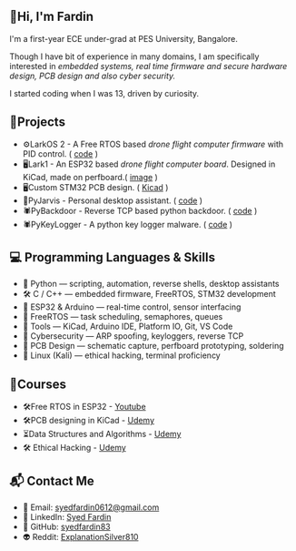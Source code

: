 ## 👋Hi, I'm Fardin 

I'm a first-year ECE under-grad at PES University, Bangalore. 

Though I have bit of experience in many domains, I am specifically interested in *embedded systems, real time firmware and secure hardware design, PCB design and also cyber security.*

I started coding when I was 13, driven by curiosity.

## 🚀Projects

- ⚙️LarkOS 2 - A Free RTOS based *drone flight computer firmware* with PID control. ( [code](https://github.com/syedfardin83/Drone-EP1/tree/main/LarkOS/LOS2/LOS_2) )
- 🖥Lark1 - An ESP32 based *drone flight computer board*. Designed in KiCad, made on perfboard.( [image](https://github.com/syedfardin83/Drone-EP1/blob/main/Images/Lark1.jpeg) )
- 🖥Custom STM32 PCB design. ( [Kicad](https://github.com/syedfardin83/KiCad-Learning/tree/main/Udemy%20STM32/udemy_stm32_kicad) )
- 🤖PyJarvis - Personal desktop assistant. ( [code](https://github.com/syedfardin83/pythonProjects/tree/main/jarvis%20project) )
- 🕷PyBackdoor - Reverse TCP based python backdoor. ( [code](https://github.com/syedfardin83/python_backdoor_client/blob/main/main3.py) )
- 🕷PyKeyLogger - A python key logger malware. ( [code](https://github.com/syedfardin83/key_logger/blob/main/key_logger.py) )


## 💻 Programming Languages & Skills

- 🐍 Python — scripting, automation, reverse shells, desktop assistants
- 🛠 C / C++ — embedded firmware, FreeRTOS, STM32 development
- 📡 ESP32 & Arduino — real-time control, sensor interfacing
- 🧠 FreeRTOS — task scheduling, semaphores, queues
- 🧰 Tools — KiCad, Arduino IDE, Platform IO, Git, VS Code
- 🔐 Cybersecurity — ARP spoofing, keyloggers, reverse TCP
- 🧪 PCB Design — schematic capture, perfboard prototyping, soldering
- 🐧 Linux (Kali) — ethical hacking, terminal proficiency

## 📘Courses

- 🛠Free RTOS in ESP32 - [Youtube](https://www.youtube.com/playlist?list=PLEBQazB0HUyQ4hAPU1cJED6t3DU0h34bz)
- 🛠PCB designing in KiCad - [Udemy](https://www.udemy.com/course/learn-kicad-v6-and-stm32-hardware-design/)
- ⏳Data Structures and Algorithms - [Udemy](https://www.udemy.com/course/master-the-coding-interview-data-structures-algorithms/?couponCode=MT40825A)
- 🛠 Ethical Hacking - [Udemy](https://www.udemy.com/course/learn-ethical-hacking-from-scratch/?couponCode=MT40825A)

## 📬 Contact Me

- 📧 Email: syedfardin0612@gmail.com
- 💼 LinkedIn: [Syed Fardin](https://www.linkedin.com/in/syed-fardin-41ba36374/)
- 🐙 GitHub: [syedfardin83](https://github.com/syedfardin83)
- 👽 Reddit: [ExplanationSilver810](https://www.reddit.com/user/ExplanationSilver810/)
